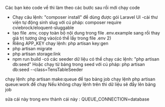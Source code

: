 Các bạn kéo code về thì làm theo các bước sau rồi mới chạy code
- Chạy câu lệnh: "composer install" để dùng được gói Laravel UI
-cài thư viện tự động sinh slug với cú pháp: composer require cviebrock/eloquent-sluggable
- tạo file .env, copy toàn bộ nội dung trong file .env.example sang rồi thay giá trị tương ứng vào(có thể lấy trong file .env 2)
- Riêng APP_KEY chạy lệnh: php artisan key:gen
- php artisan migrate
- php artisan storage:link
- npm run build 
-có các seeder dữ liệu có thể chạy các lệnh: "php artisan db:seed" 
Hoặc chạy từ bảng trong seed với cú pháp: php artisan db:seed --class=TensTableSeeder

chạy lệnh: php artisan make:queue để tạo bảng job
chạy lệnh php artisan queue:work để chạy 
Nếu không chạy lệnh trên thì dữ liệu sẽ đẩy lên bảng job

sửa cái này trong env thành cái này :
 QUEUE_CONNECTION=database